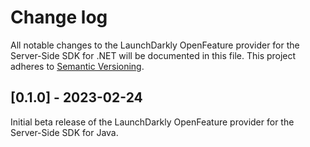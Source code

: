 # Change log

All notable changes to the LaunchDarkly OpenFeature provider for the Server-Side SDK for .NET will be documented in this file. This project adheres to [Semantic Versioning](http://semver.org).

## [0.1.0] - 2023-02-24
Initial beta release of the LaunchDarkly OpenFeature provider for the Server-Side SDK for Java.
